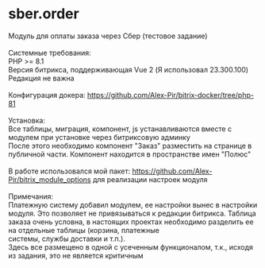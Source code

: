 # sber.order
Модуль для оплаты заказа через Сбер (тестовое задание)<br>
<br>
Системные требования:<br>
PHP >= 8.1<br>
Версия битрикса, поддерживающая Vue 2 (Я использовал 23.300.100)<br>
Редакция не важна<br>
<br>
Конфигурация докера: https://github.com/Alex-Pir/bitrix-docker/tree/php-81 <br>
<br>
Установка:<br>
Все таблицы, миграция, компонент, js устанавливаются вместе с модулем при установке через битриксовую админку<br>
После этого необходимо компонент "Заказ" разместить на странице в публичной части. Компонент находится в пространстве имен "Полюс"<br>
<br>
В работе использовался мой пакет: https://github.com/Alex-Pir/bitrix_module_options для реализации настроек модуля<br>
<br>
Примечания:<br>
Платежную систему добавил модулем, ее настройки вынес в настройки модуля. Это позволяет не привязываться к редакции битрикса. Таблица заказа очень условна, в настоящих проектах необходимо разделить ее на отдельные таблицы (корзина, платежные <br> системы, службы доставки и т.п.).<br> 
Здесь все размещено в одной с усеченным функционалом, т.к., исходя из задания, это не является критичным<br>
